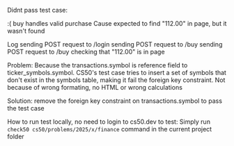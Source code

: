 Didnt pass test case:

:( buy handles valid purchase
Cause
expected to find "112.00" in page, but it wasn't found

Log
sending POST request to /login
sending POST request to /buy
sending POST request to /buy
checking that "112.00" is in page

Problem: Because the transactions.symbol is reference field to ticker_symbols.symbol. CS50's test case tries to insert a set of symbols that don't exist in the symbols table, making it fail the foreign key constraint. Not because of wrong formating, no HTML or wrong calculations

Solution: remove the foreign key constraint on transactions.symbol to pass the test case



How to run test locally, no need to login to cs50.dev to test:
Simply run `check50 cs50/problems/2025/x/finance` command in the current project folder
